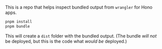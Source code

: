 This is a repo that helps inspect bundled output from `wrangler` for Hono apps.

```sh
pnpm install
pnpm bundle
```

This will create a `dist` folder with the bundled output. (The bundle _will not_ be deployed, but this is the code what _would be_ deployed.)


